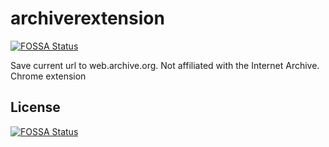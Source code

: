 # archiverextension
[![FOSSA Status](https://app.fossa.io/api/projects/git%2Bgithub.com%2Fpublicdocs-platform%2Farchiver-extension.svg?type=shield)](https://app.fossa.io/projects/git%2Bgithub.com%2Fpublicdocs-platform%2Farchiver-extension?ref=badge_shield)

Save current url to web.archive.org. Not affiliated with the Internet Archive. Chrome extension


## License
[![FOSSA Status](https://app.fossa.io/api/projects/git%2Bgithub.com%2Fpublicdocs-platform%2Farchiver-extension.svg?type=large)](https://app.fossa.io/projects/git%2Bgithub.com%2Fpublicdocs-platform%2Farchiver-extension?ref=badge_large)